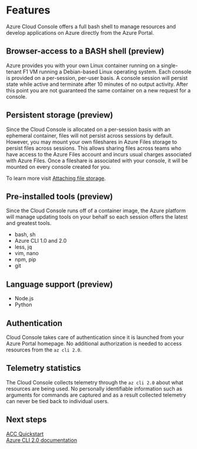 # Features
Azure Cloud Console offers a full bash shell to manage resources and develop applications on Azure directly from the Azure Portal.

## Browser-access to a BASH shell (preview)
Azure provides you with your own Linux container running on a single-tenant F1 VM running a Debian-based Linux operating system.
Each console is provided on a per-session, per-user basis. A console session will persist state while active and terminate after 10 minutes of 
no output activity. After this point you are not guaranteed the same container on a new request for a console.

## Persistent storage (preview)
Since the Cloud Console is allocated on a per-session basis with an ephemeral container, files will not persist across sessions by default.
However, you may mount your own fileshares in Azure Files storage to persist files across sessions.
This allows sharing files across teams who have access to the Azure Files account and incurs usual charges associated with Azure Files.
Once a fileshare is associated with your console, it will be mounted on every console created for you.

To learn more visit [Attaching file storage](../How-to/acc-persisting-storage.md).

## Pre-installed tools (preview)
Since the Cloud Console runs off of a container image, the Azure platform will manage updating tools on your behalf so each session offers the latest and greatest tools.

* bash, sh 
* Azure CLI 1.0 and 2.0
* less, jq
* vim, nano
* npm, pip
* git

## Language support (preview)
* Node.js
* Python

## Authentication
Cloud Console takes care of authentication since it is launched from your Azure Portal homepage. No additional authorization is needed to access resources from the `az cli 2.0`.

## Telemetry statistics
The Cloud Console collects telemetry through the `az cli 2.0` about what resources are being used. No personally identifiable information such as arguments for commands are captured and as a result collected telemetry can never be tied back to individual users.

## Next steps
[ACC Quickstart](../Get-started/acc-quickstart.md) <br>
[Azure CLI 2.0 documentation](https://docs.microsoft.com/en-us/cli/azure/) <br>
